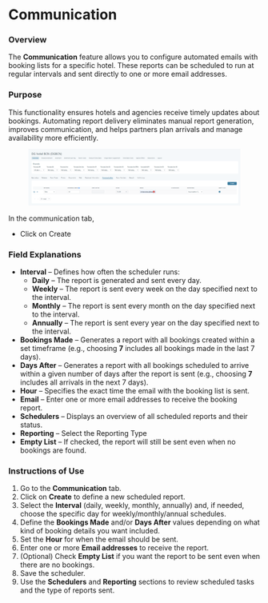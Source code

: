 # Communication

### Overview

The **Communication** feature allows you to configure automated emails with booking lists for a specific hotel. These reports can be scheduled to run at regular intervals and sent directly to one or more email addresses.

### Purpose

This functionality ensures hotels and agencies receive timely updates about bookings. Automating report delivery eliminates manual report generation, improves communication, and helps partners plan arrivals and manage availability more efficiently.

<figure><img src="../../../.gitbook/assets/image (1) (1) (1) (1) (1) (1) (1) (1) (1) (1) (1) (1) (1) (1) (1).png" alt=""><figcaption></figcaption></figure>

In the communication tab,&#x20;

* Click on Create&#x20;

### Field Explanations

* **Interval** – Defines how often the scheduler runs:
  * **Daily** – The report is generated and sent every day.
  * **Weekly** – The report is sent every week on the day specified next to the interval.
  * **Monthly** – The report is sent every month on the day specified next to the interval.
  * **Annually** – The report is sent every year on the day specified next to the interval.
* **Bookings Made** – Generates a report with all bookings created within a set timeframe (e.g., choosing **7** includes all bookings made in the last 7 days).
* **Days After** – Generates a report with all bookings scheduled to arrive within a given number of days after the report is sent (e.g., choosing **7** includes all arrivals in the next 7 days).
* **Hour** – Specifies the exact time the email with the booking list is sent.
* **Email** – Enter one or more email addresses to receive the booking report.
* **Schedulers** – Displays an overview of all scheduled reports and their status.
* **Reporting** – Select the Reporting Type&#x20;
* **Empty List** – If checked, the report will still be sent even when no bookings are found.

### Instructions of Use

1. Go to the **Communication** tab.
2. Click on **Create** to define a new scheduled report.
3. Select the **Interval** (daily, weekly, monthly, annually) and, if needed, choose the specific day for weekly/monthly/annual schedules.
4. Define the **Bookings Made** and/or **Days After** values depending on what kind of booking details you want included.
5. Set the **Hour** for when the email should be sent.
6. Enter one or more **Email addresses** to receive the report.
7. (Optional) Check **Empty List** if you want the report to be sent even when there are no bookings.
8. Save the scheduler.
9. Use the **Schedulers** and **Reporting** sections to review scheduled tasks and the type of reports sent.
